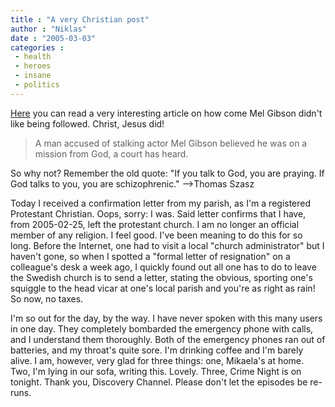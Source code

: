 ```yaml
---
title : "A very Christian post"
author : "Niklas"
date : "2005-03-03"
categories : 
 - health
 - heroes
 - insane
 - politics
---
```


[Here](http://news.bbc.co.uk/1/hi/entertainment/film/4313869.stm) you can read a very interesting article on how come Mel Gibson didn't like being followed. Christ, Jesus did!

> A man accused of stalking actor Mel Gibson believed he was on a mission from God, a court has heard.

So why not? Remember the old quote: "If you talk to God, you are praying. If God talks to you, you are schizophrenic." -->Thomas Szasz

Today I received a confirmation letter from my parish, as I'm a registered Protestant Christian. Oops, sorry: I was. Said letter confirms that I have, from 2005-02-25, left the protestant church. I am no longer an official member of any religion. I feel good. I've been meaning to do this for so long. Before the Internet, one had to visit a local "church administrator" but I haven't gone, so when I spotted a "formal letter of resignation" on a colleague's desk a week ago, I quickly found out all one has to do to leave the Swedish church is to send a letter, stating the obvious, sporting one's squiggle to the head vicar at one's local parish and you're as right as rain! So now, no taxes.

I'm so out for the day, by the way. I have never spoken with this many users in one day. They completely bombarded the emergency phone with calls, and I understand them thoroughly. Both of the emergency phones ran out of batteries, and my throat's quite sore. I'm drinking coffee and I'm barely alive. I am, however, very glad for three things: one, Mikaela's at home. Two, I'm lying in our sofa, writing this. Lovely. Three, Crime Night is on tonight. Thank you, Discovery Channel. Please don't let the episodes be re-runs.
